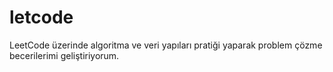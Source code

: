 # letcode
LeetCode üzerinde algoritma ve veri yapıları pratiği yaparak problem çözme becerilerimi geliştiriyorum.
